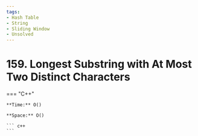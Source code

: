 ```yaml
---
tags:
- Hash Table
- String
- Sliding Window
- Unsolved
---
```



# 159. Longest Substring with At Most Two Distinct Characters

=== "C++"

    **Time:** O()

    **Space:** O()

    ``` c++
    ```
